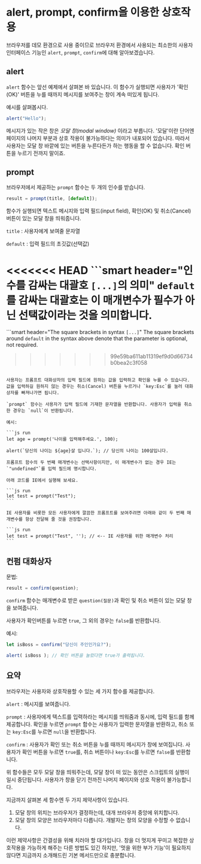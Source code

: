 # alert, prompt, confirm을 이용한 상호작용

브라우저를 데모 환경으로 사용 중이므로 브라우저 환경에서 사용되는 최소한의 사용자 인터페이스 기능인 `alert`, `prompt`, `confirm`에 대해 알아보겠습니다.

## alert

`alert` 함수는 앞선 예제에서 살펴본 바 있습니다. 이 함수가 실행되면 사용자가 '확인(OK)' 버튼을 누를 때까지 메시지를 보여주는 창이 계속 떠있게 됩니다.

예시를 살펴봅시다.

```js run
alert("Hello");
```

메시지가 있는 작은 창은 *모달 창(modal window)* 이라고 부릅니다. '모달'이란 단어엔 페이지의 나머지 부분과 상호 작용이 불가능하다는 의미가 내포되어 있습니다. 따라서 사용자는 모달 창 바깥에 있는 버튼을 누른다든가 하는 행동을 할 수 없습니다. 확인 버튼을 누르기 전까지 말이죠.

## prompt

브라우저에서 제공하는 `prompt` 함수는 두 개의 인수를 받습니다.

```js no-beautify
result = prompt(title, [default]);
```

함수가 실행되면 텍스트 메시지와 입력 필드(input field), 확인(OK) 및 취소(Cancel) 버튼이 있는 모달 창을 띄워줍니다.

`title`
: 사용자에게 보여줄 문자열

`default`
: 입력 필드의 초깃값(선택값)

<<<<<<< HEAD
```smart header="인수를 감싸는 대괄호 `[...]`의 의미"
`default`를 감싸는 대괄호는 이 매개변수가 필수가 아닌 선택값이라는 것을 의미합니다.
=======
```smart header="The square brackets in syntax `[...]`"
The square brackets around `default` in the syntax above denote that the parameter is optional, not required.
>>>>>>> 99e59ba611ab11319ef9d0d66734b0bea2c3f058
```

사용자는 프롬프트 대화상자의 입력 필드에 원하는 값을 입력하고 확인을 누를 수 있습니다. 값을 입력하길 원하지 않는 경우는 취소(Cancel) 버튼을 누르거나 `key:Esc`를 눌러 대화상자를 빠져나가면 됩니다.

`prompt` 함수는 사용자가 입력 필드에 기재한 문자열을 반환합니다. 사용자가 입력을 취소한 경우는 `null`이 반환됩니다.

예시:

```js run
let age = prompt('나이를 입력해주세요.', 100);

alert(`당신의 나이는 ${age}살 입니다.`); // 당신의 나이는 100살입니다.
```

````warn header="Internet Explorer(IE)에서는 항상 '기본값'을 넣어주세요."
프롬프트 함수의 두 번째 매개변수는 선택사항이지만, 이 매개변수가 없는 경우 IE는 `"undefined"`를 입력 필드에 명시합니다.

아래 코드를 IE에서 실행해 보세요.

```js run
let test = prompt("Test");
```

IE 사용자를 비롯한 모든 사용자에게 깔끔한 프롬프트를 보여주려면 아래와 같이 두 번째 매개변수를 항상 전달해 줄 것을 권장합니다. 

```js run
let test = prompt("Test", ''); // <-- IE 사용자를 위한 매개변수 처리
```
````

## 컨펌 대화상자

문법:

```js
result = confirm(question);
```

`confirm` 함수는 매개변수로 받은 `question(질문)`과 확인 및 취소 버튼이 있는 모달 창을 보여줍니다.

사용자가 확인버튼를 누르면 `true`, 그 외의 경우는 `false`를 반환합니다.

예시:

```js run
let isBoss = confirm("당신이 주인인가요?");

alert( isBoss ); // 확인 버튼을 눌렀다면 true가 출력됩니다.
```

## 요약

브라우저는 사용자와 상호작용할 수 있는 세 가지 함수를 제공합니다.

`alert`
: 메시지를 보여줍니다.

`prompt`
: 사용자에게 텍스트를 입력하라는 메시지를 띄워줌과 동시에, 입력 필드를 함께 제공합니다. 확인을 누르면 `prompt` 함수는 사용자가 입력한 문자열을 반환하고, 취소 또는 `key:Esc`를 누르면 `null`을 반환합니다.  

`confirm`
: 사용자가 확인 또는 취소 버튼을 누를 때까지 메시지가 창에 보여집니다. 사용자가 확인 버튼을 누르면 `true`를, 취소 버튼이나 `key:Esc`를 누르면 `false`를 반환합니다. 

위 함수들은 모두 모달 창을 띄워주는데, 모달 창이 떠 있는 동안은 스크립트의 실행이 일시 중단됩니다. 사용자가 창을 닫기 전까진 나머지 페이지와 상호 작용이 불가능합니다.

지금까지 살펴본 세 함수엔 두 가지 제약사항이 있습니다.

1. 모달 창의 위치는 브라우저가 결정하는데, 대개 브라우저 중앙에 위치합니다.
2. 모달 창의 모양은 브라우저마다 다릅니다. 개발자는 창의 모양을 수정할 수 없습니다.

이런 제약사항은 간결성을 위해 치러야 할 대가입니다. 창을 더 멋지게 꾸미고 복잡한 상호작용을 가능하게 해주는 다른 방법도 있긴 하지만, '멋을 위한 부가 기능'이 필요하지 않다면 지금까지 소개해드린 기본 메서드만으로 충분합니다.
